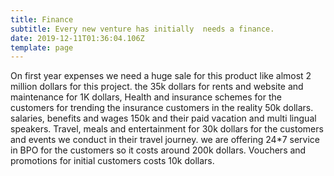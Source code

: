 ```yaml
---
title: Finance
subtitle: Every new venture has initially  needs a finance.
date: 2019-12-11T01:36:04.106Z
template: page
---
```

On first year expenses we need a huge sale for this product like almost 2 million dollars for this project. the 35k dollars for rents and website and maintenance for 1K dollars, Health and insurance schemes for the customers for trending the insurance customers in the reality 50k dollars. salaries, benefits and wages 150k and their paid vacation and multi lingual speakers. Travel, meals and entertainment for 30k dollars for the customers and events we conduct in their travel journey. we are offering 24*7 service in BPO for the customers so it costs around 200k dollars.  Vouchers and promotions for initial customers costs 10k dollars.
